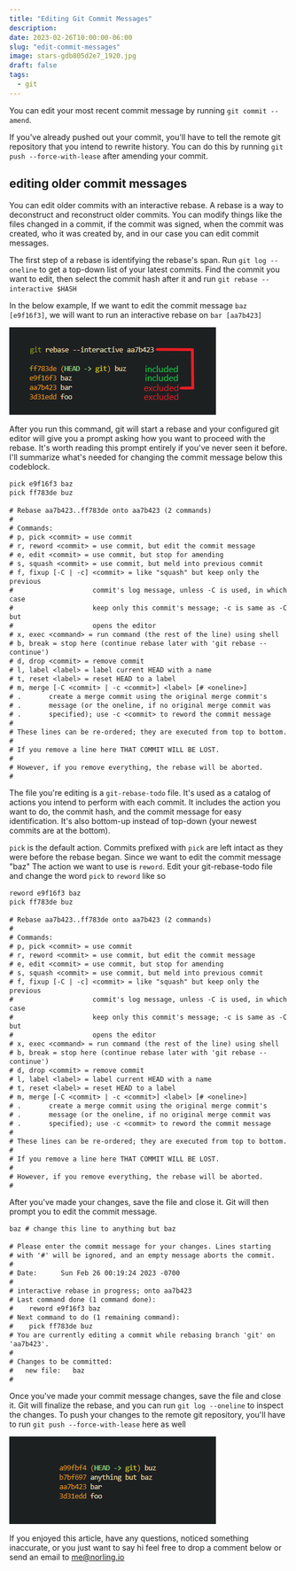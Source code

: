 ```yaml
---
title: "Editing Git Commit Messages"
description:
date: 2023-02-26T10:00:00-06:00
slug: "edit-commit-messages"
image: stars-gdb805d2e7_1920.jpg
draft: false
tags:
  - git
---
```


You can edit your most recent commit message by running `git commit --amend`.

If you've already pushed out your commit, you'll have to tell the remote git repository that you intend to rewrite history. You can do this by running `git push --force-with-lease` after amending your commit.

## editing older commit messages

You can edit older commits with an interactive rebase. A rebase is a way to deconstruct and reconstruct older commits. You can modify things like the files changed in a commit, if the commit was signed, when the commit was created, who it was created by, and in our case you can edit commit messages.

The first step of a rebase is identifying the rebase's span. Run `git log --oneline` to get a top-down list of your latest commits. Find the commit you want to edit, then select the commit hash after it and run `git rebase --interactive $HASH`

In the below example, If we want to edit the commit message `baz [e9f16f3]`, we will want to run an interactive rebase on `bar [aa7b423]`

![an example of how to select commits for an interactive rebase](rebase.png)

After you run this command, git will start a rebase and your configured git editor will give you a prompt asking how you want to proceed with the rebase. It's worth reading this prompt entirely if you've never seen it before. I'll summarize what's needed for changing the commit message below this codeblock.

```fish
pick e9f16f3 baz
pick ff783de buz

# Rebase aa7b423..ff783de onto aa7b423 (2 commands)
#
# Commands:
# p, pick <commit> = use commit
# r, reword <commit> = use commit, but edit the commit message
# e, edit <commit> = use commit, but stop for amending
# s, squash <commit> = use commit, but meld into previous commit
# f, fixup [-C | -c] <commit> = like "squash" but keep only the previous
#                    commit's log message, unless -C is used, in which case
#                    keep only this commit's message; -c is same as -C but
#                    opens the editor
# x, exec <command> = run command (the rest of the line) using shell
# b, break = stop here (continue rebase later with 'git rebase --continue')
# d, drop <commit> = remove commit
# l, label <label> = label current HEAD with a name
# t, reset <label> = reset HEAD to a label
# m, merge [-C <commit> | -c <commit>] <label> [# <oneline>]
# .       create a merge commit using the original merge commit's
# .       message (or the oneline, if no original merge commit was
# .       specified); use -c <commit> to reword the commit message
#
# These lines can be re-ordered; they are executed from top to bottom.
#
# If you remove a line here THAT COMMIT WILL BE LOST.
#
# However, if you remove everything, the rebase will be aborted.
#
```

The file you're editing is a `git-rebase-todo` file. It's used as a catalog of actions you intend to perform with each commit. It includes the action you want to do, the commit hash, and the commit message for easy identification. It's also bottom-up instead of top-down (your newest commits are at the bottom).

`pick` is the default action. Commits prefixed with `pick` are left intact as they were before the rebase began. Since we want to edit the commit message "baz" The action we want to use is `reword`. Edit your git-rebase-todo file and change the word `pick` to `reword` like so

```fish
reword e9f16f3 baz
pick ff783de buz

# Rebase aa7b423..ff783de onto aa7b423 (2 commands)
#
# Commands:
# p, pick <commit> = use commit
# r, reword <commit> = use commit, but edit the commit message
# e, edit <commit> = use commit, but stop for amending
# s, squash <commit> = use commit, but meld into previous commit
# f, fixup [-C | -c] <commit> = like "squash" but keep only the previous
#                    commit's log message, unless -C is used, in which case
#                    keep only this commit's message; -c is same as -C but
#                    opens the editor
# x, exec <command> = run command (the rest of the line) using shell
# b, break = stop here (continue rebase later with 'git rebase --continue')
# d, drop <commit> = remove commit
# l, label <label> = label current HEAD with a name
# t, reset <label> = reset HEAD to a label
# m, merge [-C <commit> | -c <commit>] <label> [# <oneline>]
# .       create a merge commit using the original merge commit's
# .       message (or the oneline, if no original merge commit was
# .       specified); use -c <commit> to reword the commit message
#
# These lines can be re-ordered; they are executed from top to bottom.
#
# If you remove a line here THAT COMMIT WILL BE LOST.
#
# However, if you remove everything, the rebase will be aborted.
#
```

After you've made your changes, save the file and close it. Git will then prompt you to edit the commit message.

```fish
baz # change this line to anything but baz

# Please enter the commit message for your changes. Lines starting
# with '#' will be ignored, and an empty message aborts the commit.
#
# Date:      Sun Feb 26 00:19:24 2023 -0700
#
# interactive rebase in progress; onto aa7b423
# Last command done (1 command done):
#    reword e9f16f3 baz
# Next command to do (1 remaining command):
#    pick ff783de buz
# You are currently editing a commit while rebasing branch 'git' on 'aa7b423'.
#
# Changes to be committed:
#	new file:   baz
#
```

Once you've made your commit message changes, save the file and close it. Git will finalize the rebase, and you can run `git log --oneline` to inspect the changes. To push your changes to the remote git repository, you'll have to run `git push --force-with-lease` here as well

![the final message edited](edited.png)

If you enjoyed this article, have any questions, noticed something inaccurate, or you just want to say hi feel free to drop a comment below or send an email to me@norling.io
